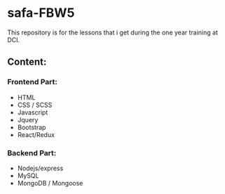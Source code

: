 # safa-FBW5
This repository is for the lessons that i get during the one year training at DCI.

## Content:
### Frontend Part:
 * HTML
 * CSS / SCSS
 * Javascript
 * Jquery
 * Bootstrap
 * React/Redux

### Backend Part:
 * Nodejs/express
 * MySQL
 * MongoDB / Mongoose
 
